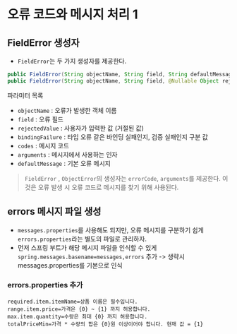 # 오류 코드와 메시지 처리 1
## FieldError 생성자
- `FieldError`는 두 가지 생성자를 제공한다.
```java
public FieldError(String objectName, String field, String defaultMessage);
public FieldError(String objectName, String field, @Nullable Object rejectedValue, boolean bindingFailure, @Nullable String[] codes, @Nullable Object[] arguments, @Nullable String defaultMessage);
```
파라미터 목록
- `objectName` : 오류가 발생한 객체 이름
- `field` : 오류 필드
- `rejectedValue` : 사용자가 입력한 값 (거절된 값)
- `bindingFailure` : 타입 오류 같은 바인딩 실패인지, 검증 실패인지 구분 값
- `codes` : 메시지 코드
- `arguments` : 메시지에서 사용하는 인자
- `defaultMessage` : 기본 오류 메시지
> `FieldError` , `ObjectError`의 생성자는 `errorCode`, `arguments`를 제공한다.
> 이것은 오류 발생 시 오류 코드로 메시지를 찾기 위해 사용된다.

## errors 메시지 파일 생성
- `messages.properties`를 사용해도 되지만, 오류 메시지를 구분하기 쉽게 `errors.properties`라는 별도의 파일로 관리하자.
- 먼저 스프링 부트가 해당 메시지 파일을 인식할 수 있게 `spring.messages.basename=messages,errors` 추가
-> 생략시 messages.properties를 기본으로 인식

### errors.properties 추가
```text
required.item.itemName=상품 이름은 필수입니다. 
range.item.price=가격은 {0} ~ {1} 까지 허용합니다. 
max.item.quantity=수량은 최대 {0} 까지 허용합니다. 
totalPriceMin=가격 * 수량의 합은 {0}원 이상이어야 합니다. 현재 값 = {1}
```
